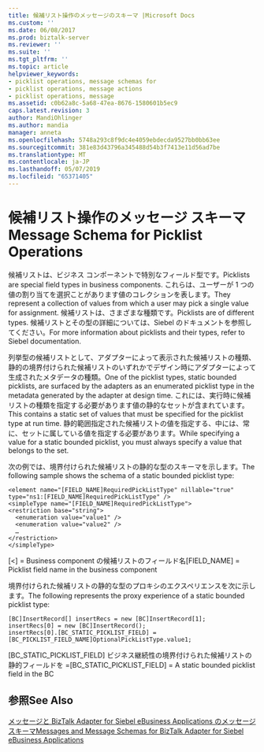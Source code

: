 ```yaml
---
title: 候補リスト操作のメッセージのスキーマ |Microsoft Docs
ms.custom: ''
ms.date: 06/08/2017
ms.prod: biztalk-server
ms.reviewer: ''
ms.suite: ''
ms.tgt_pltfrm: ''
ms.topic: article
helpviewer_keywords:
- picklist operations, message schemas for
- picklist operations, message actions
- picklist operations, message
ms.assetid: c0b62a8c-5a68-47ea-8676-1580601b5ec9
caps.latest.revision: 3
author: MandiOhlinger
ms.author: mandia
manager: anneta
ms.openlocfilehash: 5748a293c8f9dc4e4059ebdecda9527bb0bb63ee
ms.sourcegitcommit: 381e83d43796a345488d54b3f7413e11d56ad7be
ms.translationtype: MT
ms.contentlocale: ja-JP
ms.lasthandoff: 05/07/2019
ms.locfileid: "65371405"
---
```

# <a name="message-schema-for-picklist-operations"></a><span data-ttu-id="228fc-102">候補リスト操作のメッセージ スキーマ</span><span class="sxs-lookup"><span data-stu-id="228fc-102">Message Schema for Picklist Operations</span></span>
<span data-ttu-id="228fc-103">候補リストは、ビジネス コンポーネントで特別なフィールド型です。</span><span class="sxs-lookup"><span data-stu-id="228fc-103">Picklists are special field types in business components.</span></span> <span data-ttu-id="228fc-104">これらは、ユーザーが 1 つの値の割り当てを選択ことがあります値のコレクションを表します。</span><span class="sxs-lookup"><span data-stu-id="228fc-104">They represent a collection of values from which a user may pick a single value for assignment.</span></span> <span data-ttu-id="228fc-105">候補リストは、さまざまな種類です。</span><span class="sxs-lookup"><span data-stu-id="228fc-105">Picklists are of different types.</span></span> <span data-ttu-id="228fc-106">候補リストとその型の詳細については、Siebel のドキュメントを参照してください。</span><span class="sxs-lookup"><span data-stu-id="228fc-106">For more information about picklists and their types, refer to Siebel documentation.</span></span>  
  
 <span data-ttu-id="228fc-107">列挙型の候補リストとして、アダプターによって表示された候補リストの種類、静的の境界付けられた候補リストのいずれかでデザイン時にアダプターによって生成されたメタデータの種類。</span><span class="sxs-lookup"><span data-stu-id="228fc-107">One of the picklist types, static bounded picklists, are surfaced by the adapters as an enumerated picklist type in the metadata generated by the adapter at design time.</span></span> <span data-ttu-id="228fc-108">これには、実行時に候補リストの種類を指定する必要があります値の静的なセットが含まれています。</span><span class="sxs-lookup"><span data-stu-id="228fc-108">This contains a static set of values that must be specified for the picklist type at run time.</span></span>  <span data-ttu-id="228fc-109">静的範囲指定された候補リストの値を指定する、中には、常に、セットに属している値を指定する必要があります。</span><span class="sxs-lookup"><span data-stu-id="228fc-109">While specifying a value for a static bounded picklist, you must always specify a value that belongs to the set.</span></span>  
  
 <span data-ttu-id="228fc-110">次の例では、境界付けられた候補リストの静的な型のスキーマを示します。</span><span class="sxs-lookup"><span data-stu-id="228fc-110">The following sample shows the schema of a static bounded picklist type:</span></span>  
  
```  
<element name="[FIELD_NAME]RequiredPickListType" nillable="true" type="ns1:[FIELD_NAME]RequiredPickListType" />  
<simpleType name="[FIELD_NAME]RequiredPickListType">  
<restriction base="string">  
  <enumeration value="value1" />  
  <enumeration value="value2" />  
  …  
</restriction>  
</simpleType>  
```  
  
 <span data-ttu-id="228fc-111">[<] = Business component の候補リストのフィールド名</span><span class="sxs-lookup"><span data-stu-id="228fc-111">[FIELD_NAME] = Picklist field name in the business component</span></span>  
  
 <span data-ttu-id="228fc-112">境界付けられた候補リストの静的な型のプロキシのエクスペリエンスを次に示します。</span><span class="sxs-lookup"><span data-stu-id="228fc-112">The following represents the proxy experience of a static bounded picklist type:</span></span>  
  
```  
[BC]InsertRecord[] insertRecs = new [BC]InsertRecord[1];  
insertRecs[0] = new [BC]InsertRecord();  
insertRecs[0].[BC_STATIC_PICKLIST_FIELD] = [BC_PICKLIST_FIELD_NAME]OptionalPickListType.value1;  
```  
  
 <span data-ttu-id="228fc-113">[BC_STATIC_PICKLIST_FIELD] ビジネス継続性の境界付けられた候補リストの静的フィールドを =</span><span class="sxs-lookup"><span data-stu-id="228fc-113">[BC_STATIC_PICKLIST_FIELD] = A static bounded picklist field in the BC</span></span>  
  
## <a name="see-also"></a><span data-ttu-id="228fc-114">参照</span><span class="sxs-lookup"><span data-stu-id="228fc-114">See Also</span></span>  
 [<span data-ttu-id="228fc-115">メッセージと BizTalk Adapter for Siebel eBusiness Applications のメッセージ スキーマ</span><span class="sxs-lookup"><span data-stu-id="228fc-115">Messages and Message Schemas for BizTalk Adapter for Siebel eBusiness Applications</span></span>](../../adapters-and-accelerators/adapter-siebel/messages-and-message-schemas-for-siebel-adapter-in-biztalk.md)